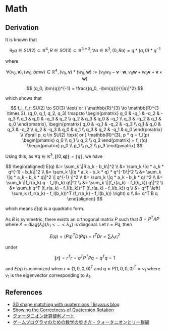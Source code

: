 # Math

## Derivation

It is known that

$$
\exists_2 q \in SU(2) \subset \mathbb{R}^4, R \in SO(3) \subset \mathbb{R}^{3 \times 3}, \forall a \in \mathbb{R}^3, (0, R a) = q * (a, 0) * q^{-1}
$$

where

$$
\forall (v_0, \bm{v}), (w_0,bm{w}) \in \mathbb{R}^4, (v_0, \bm{v}) * (w_0, \bm{w}) := (v_0 w_0 - \bm{v} \cdot \bm{w}, v_0 \bm{w} + w_0 \bm{v} + \bm{v} \times \bm{w})
$$

$$
(q_0, \bm{q})^{-1} = \frac{(q_0, -\bm{q})}{\|q\|^2}
$$

which shows that

$$
f_l, f_r: SU(2) \to SO(3) \text{ or } \mathbb{R}^{3} \to \mathbb{R}^{3 \times 3}, (q_0, q_1, q_2, q_3) \mapsto \begin{pmatrix} q_0 & -q_1 & -q_2 & -q_3 \\ q_1 & q_0 & -q_3 & q_2 \\ q_2 & q_3 & q_0 & -q_1 \\ q_3 & -q_2 & q_1 & q_0 \end{pmatrix}, \begin{pmatrix} q_0 & -q_1 & -q_2 & -q_3 \\ q_1 & q_0 & q_3 & -q_2 \\ q_2 & -q_3 & q_0 & q_1 \\ q_3 & q_2 & -q_1 & q_0 \end{pmatrix} \\
\forall p, q \in SU(2) \text{ or } \mathbb{R}^{3}, p * q = f_l(p) \begin{pmatrix} q_0 \\ q_1 \\ q_2 \\ q_3 \end{pmatrix} = f_r(q) \begin{pmatrix} p_0 \\ p_1 \\ p_2 \\ p_3 \end{pmatrix}
$$

Using this, as $\forall q \in \mathbb{R}^3, \|(0, \bm{q})\| = \|q\|$, we have

$$
\begin{aligned}
E(q) &:= \sum_k \|R a_k - b_k\|^2 \\
&= \sum_k \|q * a_k * q^{-1} - b_k\|^2 \\
&= \sum_k \|(q * a_k - b_k * q) * q^{-1}\|^2 \\
&= \sum_k \|q * a_k - b_k * q\|^2 \| q^{-1} \|^2 \\
&= \sum_k \|q * a_k - b_k * q\|^2 \\
&= \sum_k \|f_r(a_k) q - f_l(b_k) q\|^2 \\
&= \sum_k \|(f_r(a_k) - f_l(b_k)) q\|^2 \\
&= \sum_k q^T (f_r(a_k) - f_l(b_k))^T (f_r(a_k) - f_l(b_k)) q \\
&= q^T \left( \sum_k (f_r(a_k) - f_l(b_k))^T (f_r(a_k) - f_l(b_k)) \right) q \\
&= q^T B q
\end{aligned}
$$

which means $E(q)$ is a quadratic form.

As $B$ is symmetric, there exists an orthogonal matrix $P$ such that $B = P^T \Lambda P$ where $\Lambda = \mathrm{diag} \{\lambda_i\} (\lambda_1 < \dots < \lambda_4)$ is diagonal. Let $r = P q$, then

$$
E(q) = (P q)^T D (P q) = r^T D r = \sum_i \lambda_i r_i^2
$$

under

$$
\| r \| = r^T r = q^T P^T P q = q^T q = 1
$$

and $E(q)$ is minimized when $r = (1, 0, 0, 0)^T$ and $q = P (1, 0, 0, 0)^T = v_1$ where $v_1$ is the eigenvector corresponding to $\lambda_1$.

## References

- [3D shape matching with quaternions \| lisyarus blog](https://lisyarus.github.io/blog/posts/3d-shape-matching-with-quaternions.html)
- [Showing the Correctness of Quaternion Rotation](https://erkaman.github.io/posts/quaternion_rotation.html#mjx-eqn-eqquatprod)
- [クォータニオン計算便利ノート](https://www.mesw.co.jp/business/report/pdf/mss_18_07.pdf)
- [ゲームプログラマのための数学の歩き方 - クォータニオンとリー群編](http://www.jp.square-enix.com/tech/library/pdf/CEDEC2021_SQEX_IMI_Quaternion_20210827_public.pdf)
